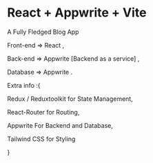# React + Appwrite + Vite 

A Fully Fledged Blog App

Front-end => React ,

Back-end => Appwrite [Backend as a service] ,

Database => Appwrite .

Extra info :{

  Redux / Reduxtoolkit for State Management,
  
  React-Router for Routing,
  
  Appwrite For Backend and Database,
  
  Tailwind CSS for Styling
  
}


